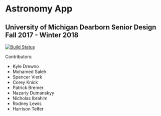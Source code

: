 # Astronomy App
## University of Michigan Dearborn Senior Design Fall 2017 - Winter 2018

[![Build Status](https://travis-ci.org/pbremer/astronomy-app.svg?branch=master)](https://travis-ci.org/pbremer/astronomy-app)

Contributors:
* Kyle Drewno
* Mohamed Saleh
* Spencer Vierk
* Corey Knick
* Patrick Bremer
* Nazariy Dumanskyy
* Nicholas Ibrahim
* Rodney Lewis
* Harrison Telfer
